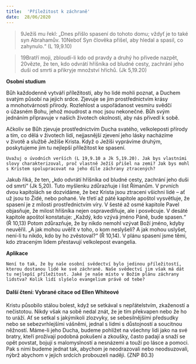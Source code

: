 ```yaml
---
title:  'Příležitost k záchraně'
date:  28/06/2020
---
```


> <p></p>
> 9Ježíš mu řekl: „Dnes přišlo spasení do tohoto domu; vždyť je to také syn Abrahamův. 10Neboť Syn člověka přišel, aby hledal a spasil, co zahynulo.“ (L 19,9.10)

> <p></p>
> 19Bratří moji, zbloudí-li kdo od pravdy a druhý ho přivede nazpět, 20vězte, že ten, kdo odvrátí hříšníka od bludné cesty, zachrání jeho duši od smrti a přikryje množství hříchů. (Jk 5,19.20)

**Osobní studium**

Bůh každodenně vytváří příležitosti, aby ho lidé mohli poznat, a Duchem svatým působí na jejich srdce. Zjevuje se jim prostřednictvím krásy a mnohotvárnosti přírody. Rozlehlost a uspořádanost vesmíru svědčí o úžasném Bohu, jehož moudrost a moc jsou nekonečné. Bůh svým jednáním připravuje v našich životech okolnosti, aby nás přivedl k sobě.

Ačkoliv se Bůh zjevuje prostřednictvím Ducha svatého, velkoleposti přírody a tím, co dělá v životech lidí, nejjasnější zjevení jeho lásky nacházíme v životě a službě Ježíše Krista. Když o Ježíši vyprávíme druhým, poskytujeme jim tu nejlepší příležitost ke spasení.

`Uvažuj o úvodních verších (L 19,9.10 a Jk 5,19.20). Jak bys vlastními slovy charakterizoval, proč vlastně Ježíš přišel na zemi? Jak bys mohl s Kristem spolupracovat na jeho díle záchrany ztracených?`

Jakub říká, že ten, „kdo odvrátí hříšníka od bludné cesty, zachrání jeho duši od smrti“ (Jk 5,20). Tuto myšlenku zdůrazňuje i list Římanům. V prvních dvou kapitolách se dozvídáme, že bez Krista jsou ztraceni všichni lidé – ať už jsou to Židé, nebo pohané. Ve třetí až páté kapitole apoštol vysvětluje, že spasení je z milosti prostřednictvím víry. V šesté až osmé kapitole Pavel objasňuje, že milost hříšníka nejen ospravedlňuje, ale i posvěcuje. V desáté kapitole apoštol konstatuje: „Každý, kdo vzývá jméno Páně, bude spasen.“ (Ř 10,13) Potom zdůrazňuje, že by nikdo nemohl vzývat Boží jméno, kdyby neuvěřil. „A jak mohou uvěřit v toho, o kom neslyšeli? A jak mohou uslyšet, není-li tu nikdo, kdo by ho zvěstoval?“ (Ř 10,14). V plánu spasení jsme těmi, kdo ztraceným lidem přestavují velkolepost evangelia.

**Aplikace**

`Není to tak, že by naše osobní svědectví bylo jedinou příležitostí, kterou dostanou lidé ke své záchraně. Naše svědectví jim však má dát tu nejlepší příležitost. Jaké je naše místo v Božím plánu záchrany lidstva? Kolik lidí slyšelo evangelium právě od tebe?`

#### Další čtení: Vybrané citace od Ellen Whiteové

Kristu působilo stálou bolest, když se setkával s nepřátelstvím, zkažeností a nečistotou. Nikdy však na sobě nedal znát, že je tím překvapen nebo že ho to uráží. Ať se setkal s jakýmikoli zlozvyky, se sebesilnějšími předsudky nebo se sebezvrhlejšími vášněmi, jednal s lidmi s důstojností a soucitnou něžností. Máme-li jeho Ducha, budeme pohlížet na všechny lidi jako na své bratry, kteří prožívají podobná pokušení a zkoušky, často padají a snaží se opět povstat, bojují s malomyslností a nesnázemi a touží po lásce a pomoci. Pak s nimi budeme jednat tak, abychom je neodrazovali nebo neodsuzovali, nýbrž abychom v jejich srdcích probouzeli naději. {ZNP 80.3}